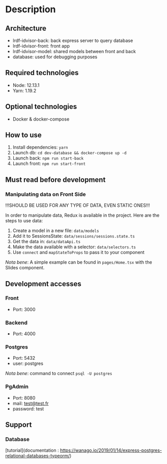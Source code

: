 # Description

## Architecture

* lrdf-idvisor-back: back express server to query database
* lrdf-idvisor-front: front app
* lrdf-idvisor-model: shared models between front and back
* database: used for debugging purposes

## Required technologies

* Node: 12.13.1
* Yarn: 1.19.2

## Optional technologies

* Docker & docker-compose

## How to use

1. Install dependencies: `yarn`
2. Launch db: `cd dev-database && docker-compose up -d`
3. Launch back: `npm run start-back`
4. Launch front: `npm run start-front`

## Must read before development

### Manipulating data on Front Side

!!!SHOULD BE USED FOR ANY TYPE OF DATA, EVEN STATIC ONES!!!

In order to manipulate data, Redux is available in the project.
Here are the steps to use data:
1. Create a model in a new file: `data/models`
2. Add it to SessionsState: `data/sessions/sessions.state.ts`
3. Get the data in: `data/dataApi.ts`
4. Make the data available with a selector: `data/selectors.ts`
5. Use `connect` and `mapStateToProps` to pass it to your component

*Nota bene*: A simple example can be found in  `pages/Home.tsx` with the Slides component.

## Development accesses

### Front

* Port: 3000

### Backend

* Port: 4000

### Postgres

* Port: 5432
* user: postgres

*Nota bene*: command to connect `psql -U postgres` 

### PgAdmin

* Port: 8080
* mail: test@test.fr
* password: test

## Support

### Database

[tutorial](documentation : https://wanago.io/2019/01/14/express-postgres-relational-databases-typeorm/)